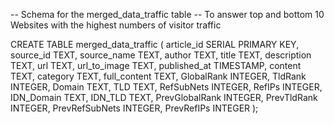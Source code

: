 -- Schema for the merged_data_traffic table
-- To answer top and bottom 10 Websites with the highest numbers of visitor traffic

CREATE TABLE merged_data_traffic (
    article_id SERIAL PRIMARY KEY,
    source_id TEXT,
    source_name TEXT,
    author TEXT,
    title TEXT,
    description TEXT,
    url TEXT,
    url_to_image TEXT,
    published_at TIMESTAMP,
    content TEXT,
    category TEXT,
    full_content TEXT,
    GlobalRank INTEGER,
    TldRank INTEGER,
    Domain TEXT,
    TLD TEXT,
    RefSubNets INTEGER,
    RefIPs INTEGER,
    IDN_Domain TEXT,
    IDN_TLD TEXT,
    PrevGlobalRank INTEGER,
    PrevTldRank INTEGER,
    PrevRefSubNets INTEGER,
    PrevRefIPs INTEGER
);